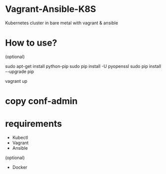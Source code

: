 # Vagrant-Ansible-K8S
Kubernetes cluster in bare metal with vagrant &amp; ansible

# How to use?

(optional)

sudo apt-get install python-pip
sudo pip install -U pyopenssl
sudo pip install --upgrade pip

vagrant up
# copy conf-admin

# requirements

- Kubectl
- Vagrant
- Ansible

(optional)

- Docker
